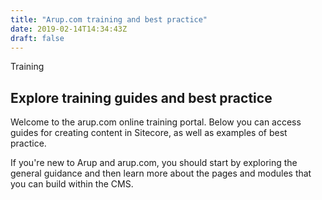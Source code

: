 ```yaml
---
title: "Arup.com training and best practice"
date: 2019-02-14T14:34:43Z
draft: false
---
```


<section class="hero hero--contacts">
                <div class="container">
                    <div class="hero__content hero__content--dark hero__content--perspectives">
                        <span class="label--lg italic">Training</span>
                        <h1 class="h1">Explore training guides and best practice</h1>
                    </div>
                </div>
            </section>

<section class="container" id="">
                <div class="rich-text">
                    <div class="reveal rich-text__content">
                        <P>Welcome to the arup.com online training portal. Below you can access guides for creating content in Sitecore, as well as examples of best practice.</P>
						<p>If you're new to Arup and arup.com, you should start by exploring the general guidance and then learn more about the pages and modules that you can build within the CMS.</P>
                    </div>
                </div>
            </section>
